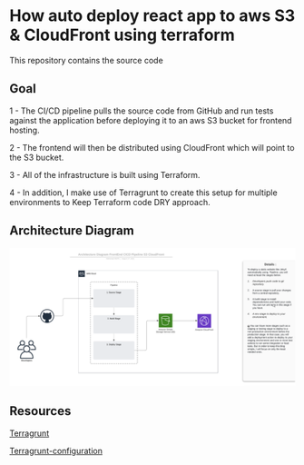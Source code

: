 # How auto deploy react app to aws S3 & CloudFront using terraform

This repository contains the source code

## Goal 

1 - The CI/CD pipeline pulls the source code from GitHub and run tests against the application before deploying it to an aws S3 bucket for frontend hosting.

2 - The frontend will then be distributed using CloudFront which will point to the S3 bucket. 

3 - All of the infrastructure is built using Terraform.

4 - In addition, I make use of Terragrunt to create this setup for multiple environments to Keep Terraform code DRY approach.


## Architecture Diagram
![Alt text](./architecture-diagram-frontend-cicd-pipeline-s3-cloudfront.png?raw=true "Architecture Diagram FrontEnd CICD Pipeline S3 CloudFront")


## Resources
[Terragrunt](https://terragrunt.gruntwork.io/)

[Terragrunt-configuration](https://developer.newrelic.com/terraform/terragrunt-configuration) 
